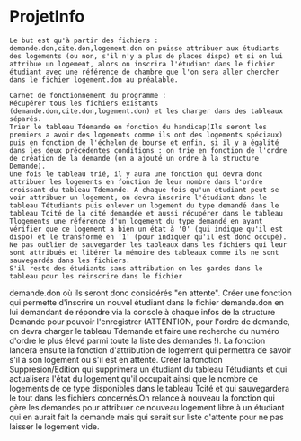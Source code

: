 # ProjetInfo	
	Le but est qu'à partir des fichiers : demande.don,cite.don,logement.don on puisse attribuer aux étudiants des logements (ou non, s'il n'y a plus de places dispo) et si on lui attribue un logement, alors on inscrira l'étudiant dans le fichier étudiant avec une référence de chambre que l'on sera aller chercher dans le fichier logement.don au préalable.

	Carnet de fonctionnement du programme :
	Récupérer tous les fichiers existants (demande.don,cite.don,logement.don) et les charger dans des tableaux séparés.
	Trier le tableau Tdemande en fonction du handicap(Ils seront les premiers a avoir des logements comme ils ont des logements spéciaux) puis en fonction de l'échelon de bourse et enfin, si il y a égalité dans les deux précédentes conditions : on trie en fonction de l'ordre de création de la demande (on a ajouté un ordre à la structure Demande). 
	Une fois le tableau trié, il y aura une fonction qui devra donc attribuer les logements en fonction de leur nombre dans l'ordre croissant du tableau Tdemande. A chaque fois qu'un étudiant peut se voir attribuer un logement, on devra inscrire l'étudiant dans le tableau Tétudiants puis enlever un logement du type demandé dans le tableau Tcité de la cité demandée et aussi récupérer dans le tableau Tlogements une référence d'un logement du type demandé en ayant vérifier que ce logement a bien un état à '0' (qui indique qu'il est dispo) et le transformé en '1' (pour indiquer qu'il est donc occupé). Ne pas oublier de sauvegarder les tableaux dans les fichiers qui leur sont attribués et libérer la mémoire des tableaux comme ils ne sont sauvegardés dans les fichiers.
 	S'il reste des étudiants sans attribution on les gardes dans le tableau pour les réinscrire dans le fichier 
demande.don  où ils seront donc considérés "en attente". 
	Créer une fonction qui permette d'inscrire un nouvel étudiant dans le fichier demande.don en lui demandant de répondre via la console à chaque infos de la structure Demande pour pouvoir l'enregistrer (ATTENTION, pour l'ordre de demande, on devra charger le tableau Tdemande et faire une recherche du numéro d'ordre le plus élevé parmi toute la liste des demandes !). La fonction lancera ensuite la fonction d'attribution de logement qui permettra de savoir s'il a son logement ou s'il est en attente.
	Créer la fonction Suppresion/Edition qui supprimera un étudiant du tableau Tétudiants et qui actualisera l'état du logement qu'il occupait ainsi que le nombre de logements de ce type disponibles dans le tableau Tcité et qui sauvegardera le tout dans les fichiers concernés.On relance à nouveau la fonction qui gère les demandes pour attribuer ce nouveau logement libre à un étudiant qui en aurait fait la demande mais qui  serait sur liste d'attente pour ne pas laisser le logement vide.
